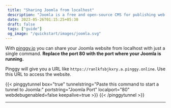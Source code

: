 ```yaml
---
 title: "Sharing Joomla from localhost" 
 description: "Joomla is a free and open-source CMS for publishing web content on websites."
 date: 2023-05-26T01:15:25+05:30 
 draft: false 
 tags: ["guide"]
 og_image: "/quickstart/images/joomla.svg"
---
```


With [pinggy.io](https://pinggy.io) you can share your Joomla website from localhost with just a single command. **Replace the port 80 with the port where your Joomla is running.**

Pinggy will give you a URL like `https://ranlkfsbjkxry.a.pinggy.online`. Use this URL to access the website.

{{< pinggytunnel box="true" tunnelstring="Paste this command to start a tunnel to Joomla:" portstring="Joomla Port" localport="80" webdebugenabled=false keepalive=true >}}
{{< /pinggytunnel >}}

<hr>
